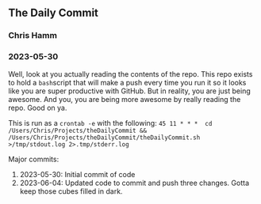 ## The Daily Commit

### Chris Hamm
### 2023-05-30

Well, look at you actually reading the contents of the repo. This repo exists to hold a `bash`script that will make a push every time you run it so it looks like you are super productive with GitHub. But in reality, you are just being awesome. And you, you are being more awesome by really reading the repo. Good on ya. 

This is run as a `crontab -e` with the following:
`45 11 * * *  cd /Users/Chris/Projects/theDailyCommit && /Users/Chris/Projects/theDailyCommit/theDailyCommit.sh >/tmp/stdout.log 2>.tmp/stderr.log`


Major commits:
1. 2023-05-30: Initial commit of code
1. 2023-06-04: Updated code to commit and push three changes. Gotta keep those cubes filled in dark. 